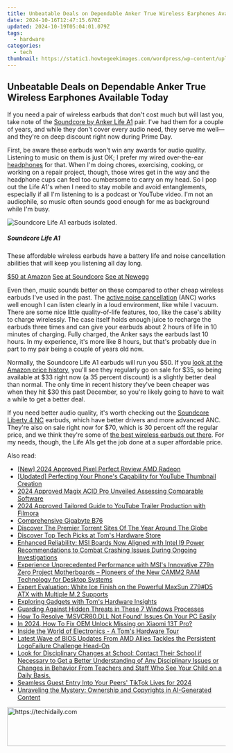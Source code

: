 ```yaml
---
title: Unbeatable Deals on Dependable Anker True Wireless Earphones Available Today
date: 2024-10-16T12:47:15.670Z
updated: 2024-10-19T05:04:01.079Z
tags:
  - hardware
categories:
  - tech
thumbnail: https://static1.howtogeekimages.com/wordpress/wp-content/uploads/2024/07/52665526299_74198e9be4_o.jpg
---
```


## Unbeatable Deals on Dependable Anker True Wireless Earphones Available Today

If you need a pair of wireless earbuds that don't cost much but will last you, take note of the [Soundcore by Anker Life A1](https://www.amazon.com/Soundcore-Wireless-Customized-Waterproof-Bluetooth/dp/B08KDZ2NZX/?tag=htgprimedaysite-20) pair. I've had them for a couple of years, and while they don't cover every audio need, they serve me well—and they're on deep discount right now during Prime Day.

 First, be aware these earbuds won't win any awards for audio quality. Listening to music on them is just OK; I prefer my wired over-the-ear [headphones](https://mondly-stories.techidaily.com/perfezionamento-dei-numeri-italiani-per-la-comunicazione-da-1-1000/) for that. When I'm doing chores, exercising, cooking, or working on a repair project, though, those wires get in the way and the headphone cups can feel too cumbersome to carry on my head. So I pop out the Life A1's when I need to stay mobile and avoid entanglements, especially if all I'm listening to is a podcast or YouTube video. I'm not an audiophile, so music often sounds good enough for me as background while I'm busy.

![Soundcore Life A1 earbuds isolated.](https://static1.howtogeekimages.com/wordpress/wp-content/uploads/2024/07/soudncorelifea1-1.png) 

#####  Soundcore Life A1

These affordable wireless earbuds have a battery life and noise cancellation abilities that will keep you listening all day long.

[$50 at Amazon](https://www.amazon.com/Soundcore-Wireless-Customized-Waterproof-Bluetooth/dp/B08KDZ2NZX/?tag=htgprimedaysite-20) [See at Soundcore](https://howl.me/cmGrceTMcle) [See at Newegg](https://shop-links.co/link/?exclusive=1&publisher_slug=itechdaily19598&url=https%3A%2F%2Fclick.linksynergy.com%2Fdeeplink%3Fid%3D2QzUaswX1as%26mid%3D44583%26murl%3Dhttps%253A%252F%252Fwww.newegg.com%252Fsoundcore-life-a1-wireless%252Fp%252F0TH-033Y-000H5%26u1%3Dhtgeditorialpost71624) 

 Even then, music sounds better on these compared to other cheap wireless earbuds I've used in the past. The [active noise cancellation](https://facebook-clips.techidaily.com/updated-step-by-step-sharing-twitch-on-your-fb-page-for-2024/) (ANC) works well enough I can listen clearly in a loud environment, like while I vacuum. There are some nice little quality-of-life features, too, like the case's ability to charge wirelessly. The case itself holds enough juice to recharge the earbuds three times and can give your earbuds about 2 hours of life in 10 minutes of charging. Fully charged, the Anker says the earbuds last 10 hours. In my experience, it's more like 8 hours, but that's probably due in part to my pair being a couple of years old now.

 Normally, the Soundcore Life A1 earbuds will run you $50\. If you [look at the Amazon price history](https://instagram-video-files.techidaily.com/updated-instagram-insights-pro-tips-for-downloading-igtv-videos-on-computers/), you'll see they regularly go on sale for $35, so being available at $33 right now (a 35 percent discount) is a slightly better deal than normal. The only time in recent history they've been cheaper was when they hit $30 this past December, so you're likely going to have to wait a while to get a better deal.

 If you need better audio quality, it's worth checking out the [Soundcore Liberty 4 NC](https://www.amazon.com/soundcore-Cancelling-Reduction-Environment-Bluetooth-dp-B0BZV4QFP8/dp/B0BZV4QFP8?tag=htgprimedaysite-20) earbuds, which have better drivers and more advanced ANC. They're also on sale right now for $70, which is 30 percent off the regular price, and we think they're some of [the best wireless earbuds out there](https://ios-unlock.techidaily.com/locked-out-of-apple-iphone-xs-max-5-ways-to-get-into-a-locked-apple-iphone-xs-max-by-drfone-ios/). For my needs, though, the Life A1s get the job done at a super affordable price.

<ins class="adsbygoogle"
     style="display:block"
     data-ad-format="autorelaxed"
     data-ad-client="ca-pub-7571918770474297"
     data-ad-slot="1223367746"></ins>

<ins class="adsbygoogle"
     style="display:block"
     data-ad-client="ca-pub-7571918770474297"
     data-ad-slot="8358498916"
     data-ad-format="auto"
     data-full-width-responsive="true"></ins>

<span class="atpl-alsoreadstyle">Also read:</span>
<div><ul>
<li><a href="https://screen-mirroring-recording.techidaily.com/new-2024-approved-pixel-perfect-review-amd-radeon/"><u>[New] 2024 Approved Pixel Perfect Review AMD Radeon</u></a></li>
<li><a href="https://youtube-data.techidaily.com/ed-perfecting-your-phones-capability-for-youtube-thumbnail-creation/"><u>[Updated] Perfecting Your Phone's Capability for YouTube Thumbnail Creation</u></a></li>
<li><a href="https://extra-guidance.techidaily.com/2024-approved-magix-acid-pro-unveiled-assessing-comparable-software/"><u>2024 Approved Magix ACID Pro Unveiled Assessing Comparable Software</u></a></li>
<li><a href="https://youtube-webster.techidaily.com/approved-tailored-guide-to-youtube-trailer-production-with-filmora/"><u>2024 Approved Tailored Guide to YouTube Trailer Production with Filmora</u></a></li>
<li><a href="https://hardware-help.techidaily.com/comprehensive-gigabyte-b76/"><u>Comprehensive Gigabyte B76</u></a></li>
<li><a href="https://technical-tips.techidaily.com/discover-the-premier-torrent-sites-of-the-year-around-the-globe/"><u>Discover The Premier Torrent Sites Of The Year Around The Globe</u></a></li>
<li><a href="https://hardware-help.techidaily.com/discover-top-tech-picks-at-toms-hardware-store/"><u>Discover Top Tech Picks at Tom's Hardware Store</u></a></li>
<li><a href="https://hardware-help.techidaily.com/enhanced-reliability-msi-boards-now-aligned-with-intel-i9-power-recommendations-to-combat-crashing-issues-during-ongoing-investigations/"><u>Enhanced Reliability: MSI Boards Now Aligned with Intel I9 Power Recommendations to Combat Crashing Issues During Ongoing Investigations</u></a></li>
<li><a href="https://hardware-help.techidaily.com/experience-unprecedented-performance-with-msis-innovative-z79n-zero-project-motherboards-pioneers-of-the-new-camm2-ram-technology-for-desktop-systems/"><u>Experience Unprecedented Performance with MSI's Innovative Z79n Zero Project Motherboards – Pioneers of the New CAMM2 RAM Technology for Desktop Systems</u></a></li>
<li><a href="https://hardware-help.techidaily.com/expert-evaluation-white-ice-finish-on-the-powerful-maxsun-z79d5-atx-with-multiple-m2-supports/"><u>Expert Evaluation: White Ice Finish on the Powerful MaxSun Z79#D5 ATX with Multiple M.2 Supports</u></a></li>
<li><a href="https://hardware-help.techidaily.com/exploring-gadgets-with-toms-hardware-insights/"><u>Exploring Gadgets with Tom's Hardware Insights</u></a></li>
<li><a href="https://win11.techidaily.com/guarding-against-hidden-threats-in-these-7-windows-processes/"><u>Guarding Against Hidden Threats in These 7 Windows Processes</u></a></li>
<li><a href="https://tech-renaissance.techidaily.com/how-to-resolve-msvcr80dll-not-found-issues-on-your-pc-easily/"><u>How To Resolve 'MSVCR80.DLL Not Found' Issues On Your PC Easily</u></a></li>
<li><a href="https://unlock-android.techidaily.com/in-2024-how-to-fix-oem-unlock-missing-on-xiaomi-13t-pro-by-drfone-android/"><u>In 2024, How To Fix OEM Unlock Missing on Xiaomi 13T Pro?</u></a></li>
<li><a href="https://hardware-help.techidaily.com/inside-the-world-of-electronics-a-toms-hardware-tour/"><u>Inside the World of Electronics - A Tom's Hardware Tour</u></a></li>
<li><a href="https://hardware-help.techidaily.com/latest-wave-of-bios-updates-from-amd-allies-tackles-the-persistent-logofailure-challenge-head-on/"><u>Latest Wave of BIOS Updates From AMD Allies Tackles the Persistent LogoFailure Challenge Head-On</u></a></li>
<li><a href="https://hardware-help.techidaily.com/look-for-disciplinary-changes-at-school-contact-their-school-if-necessary-to-get-a-better-understanding-of-any-disciplinary-issues-or-changes-in-behavior-fr74/"><u>Look for Disciplinary Changes at School: Contact Their School if Necessary to Get a Better Understanding of Any Disciplinary Issues or Changes in Behavior From Teachers and Staff Who See Your Child on a Daily Basis.</u></a></li>
<li><a href="https://tiktok-video-recordings.techidaily.com/seamless-guest-entry-into-your-peers-tiktok-lives-for-2024/"><u>Seamless Guest Entry Into Your Peers' TikTok Lives for 2024</u></a></li>
<li><a href="https://tech-hub.techidaily.com/unraveling-the-mystery-ownership-and-copyrights-in-ai-generated-content/"><u>Unraveling the Mystery: Ownership and Copyrights in AI-Generated Content</u></a></li>
</ul></div>

<!-- affiliate ads begin -->
<a href="https://appsumo.8odi.net/c/5597632/2082533/7443" target="_top" id="2082533">
  <img src="//a.impactradius-go.com/display-ad/7443-2082533" border="0" alt="https://techidaily.com" width="728" height="90"/>
</a>
<img height="0" width="0" src="https://appsumo.8odi.net/i/5597632/2082533/7443" style="position:absolute;visibility:hidden;" border="0" />
<!-- affiliate ads end -->

